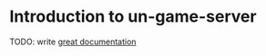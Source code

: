 # Introduction to un-game-server

TODO: write [great documentation](http://jacobian.org/writing/what-to-write/)
